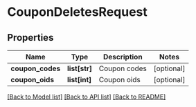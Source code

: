 # CouponDeletesRequest

## Properties
Name | Type | Description | Notes
------------ | ------------- | ------------- | -------------
**coupon_codes** | **list[str]** | Coupon codes | [optional] 
**coupon_oids** | **list[int]** | Coupon oids | [optional] 

[[Back to Model list]](../README.md#documentation-for-models) [[Back to API list]](../README.md#documentation-for-api-endpoints) [[Back to README]](../README.md)


